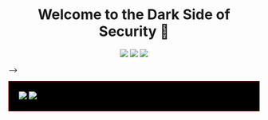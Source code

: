 <h1 align="center">Welcome to the Dark Side of Security 🔐</h1>

<p align="center">
  <img src="https://img.shields.io/badge/Role-Penetration%20Tester-800000">
  <img src="https://img.shields.io/badge/Focus-Red%20Team-800000">
  <img src="https://img.shields.io/badge/CTF-Active%20Player-800000">
</p>

   -->
<div style="background-color: #000000; padding: 20px; border: 1px solid #800000;">
  <img src="https://img.shields.io/badge/THREAT%20LEVEL-MAXIMUM-800000?style=for-the-badge&logo=hackaday&logoColor=800000"/>
  <img src="https://img.shields.io/badge/SYSTEM%20ACCESS-GRANTED-800000?style=for-the-badge&logo=tor-browser&logoColor=800000"/>
</div><!--

### 🎯 Expertise

```bash
$ whois pentester

RESPONSE:
- Advanced Network Penetration
- Web Application Security
- Reverse Engineering
- Malware Analysis
- CTF Challenge Creation
```

### 🏆 CTF Statistics
- Top 1% on HackTheBox
- Regular CTF Player
- Challenge Author

### 🛠 Arsenal
```python
weapons = {
    'Network': ['Wireshark', 'Nmap', 'Burp Suite'],
    'Forensics': ['Volatility', 'Autopsy', 'Sleuth Kit'],
    'Exploitation': ['Metasploit', 'Empire', 'Custom Scripts'],
    'OSINT': ['Maltego', 'Shodan', 'TheHarvester']
}
```

### [ ENCRYPTED_COMMUNICATION_CHANNELS ]
<div align="center">

[![Encrypted](https://img.shields.io/badge/-ENCRYPTED-000000?style=for-the-badge&logo=tor-browser&logoColor=800000)](https://[REDACTED])
[![](https://img.shields.io/badge/BITCOIN_WALLET-black?style=for-the-badge&logo=bitcoin&logoColor=FF0000)](https://www.blockchain.com/btc/address/bc1qj3hdsk2tfkghzlt7n9pxrv9aackfydhyy0tvfx5r3ejzts7ezt3sz8q284)
[![](https://img.shields.io/badge/PROTONMAIL-black?style=for-the-badge&logo=protonmail&logoColor=FF0000)](mailto:muqrni@proton.me)
[![](https://img.shields.io/badge/TELEGRAM-black?style=for-the-badge&logo=telegram&logoColor=FF0000)](https://t.me/munx64)
[![Classified](https://img.shields.io/badge/-CLASSIFIED-000000?style=for-the-badge&logo=matrix&logoColor=800000)](https://[REDACTED])
</div>

```c

<p align="center">
  <img src="https://github-readme-stats.vercel.app/api?username=YOURUSERNAME&show_icons=true&theme=dark&title_color=800000&icon_color=800000&text_color=ffffff&bg_color=000000" alt="GitHub Stats">
</p>

---
<p align="center">
<i>"The quieter you become, the more you are able to hear" - Ram Dass</i>
</p>
